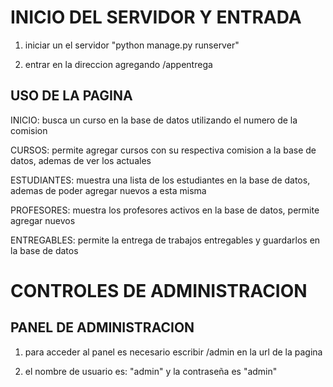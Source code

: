 # INICIO DEL SERVIDOR Y ENTRADA

1) iniciar un el servidor "python manage.py runserver"

2) entrar en la direccion agregando /appentrega

## USO DE LA PAGINA

INICIO: busca un curso en la base de datos utilizando el numero de la comision

CURSOS: permite agregar cursos con su respectiva comision a la base de datos, ademas de ver los actuales

ESTUDIANTES: muestra una lista de los estudiantes en la base de datos, ademas de poder agregar nuevos a esta misma

PROFESORES: muestra los profesores activos en la base de datos, permite agregar nuevos

ENTREGABLES: permite la entrega de trabajos entregables y guardarlos en la base de datos

# CONTROLES DE ADMINISTRACION

## PANEL DE ADMINISTRACION

1) para acceder al panel es necesario escribir /admin en la url de la pagina

2) el nombre de usuario es: "admin" y la contraseña es "admin"